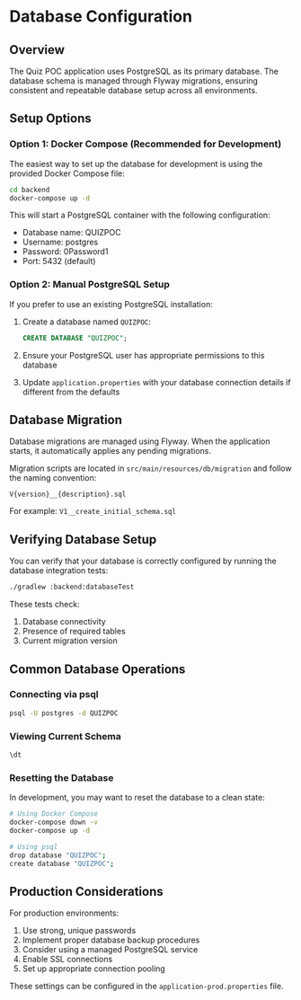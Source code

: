 # Database Configuration

## Overview

The Quiz POC application uses PostgreSQL as its primary database. The database schema is managed through Flyway
migrations, ensuring consistent and repeatable database setup across all environments.

## Setup Options

### Option 1: Docker Compose (Recommended for Development)

The easiest way to set up the database for development is using the provided Docker Compose file:

```bash
cd backend
docker-compose up -d
```

This will start a PostgreSQL container with the following configuration:

- Database name: QUIZPOC
- Username: postgres
- Password: 0Password1
- Port: 5432 (default)

### Option 2: Manual PostgreSQL Setup

If you prefer to use an existing PostgreSQL installation:

1. Create a database named `QUIZPOC`:
   ```sql
   CREATE DATABASE "QUIZPOC";
   ```

2. Ensure your PostgreSQL user has appropriate permissions to this database

3. Update `application.properties` with your database connection details if different from the defaults

## Database Migration

Database migrations are managed using Flyway. When the application starts, it automatically applies any pending
migrations.

Migration scripts are located in `src/main/resources/db/migration` and follow the naming convention:

```
V{version}__{description}.sql
```

For example: `V1__create_initial_schema.sql`

## Verifying Database Setup

You can verify that your database is correctly configured by running the database integration tests:

```bash
./gradlew :backend:databaseTest
```

These tests check:

1. Database connectivity
2. Presence of required tables
3. Current migration version

## Common Database Operations

### Connecting via psql

```bash
psql -U postgres -d QUIZPOC
```

### Viewing Current Schema

```sql
\dt
```

### Resetting the Database

In development, you may want to reset the database to a clean state:

```bash
# Using Docker Compose
docker-compose down -v
docker-compose up -d

# Using psql
drop database "QUIZPOC";
create database "QUIZPOC";
```

## Production Considerations

For production environments:

1. Use strong, unique passwords
2. Implement proper database backup procedures
3. Consider using a managed PostgreSQL service
4. Enable SSL connections
5. Set up appropriate connection pooling

These settings can be configured in the `application-prod.properties` file.
